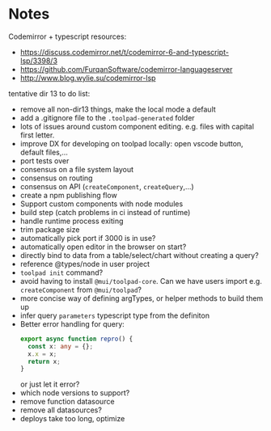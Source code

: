 # Notes

Codemirror + typescript resources:

- https://discuss.codemirror.net/t/codemirror-6-and-typescript-lsp/3398/3
- https://github.com/FurqanSoftware/codemirror-languageserver
- http://www.blog.wylie.su/codemirror-lsp

tentative dir 13 to do list:

- remove all non-dir13 things, make the local mode a default
- add a .gitignore file to the `.toolpad-generated` folder
- lots of issues around custom component editing. e.g. files with capital first letter.
- improve DX for developing on toolpad locally: open vscode button, default files,...
- port tests over
- consensus on a file system layout
- consensus on routing
- consensus on API (`createComponent`, `createQuery`,...)
- create a npm publishing flow
- Support custom components with node modules
- build step (catch problems in ci instead of runtime)
- handle runtime process exiting
- trim package size
- automatically pick port if 3000 is in use?
- automatically open editor in the browser on start?
- directly bind to data from a table/select/chart without creating a query?
- reference @types/node in user project
- `toolpad init` command?
- avoid having to install `@mui/toolpad-core`. Can we have users import e.g. `createComponent` from `@mui/toolpad`?
- more concise way of defining argTypes, or helper methods to build them up
- infer query `parameters` typescript type from the definiton
- Better error handling for query:
  ```ts
  export async function repro() {
    const x: any = {};
    x.x = x;
    return x;
  }
  ```
  or just let it error?
- which node versions to support?
- remove function datasource
- remove all datasources?
- deploys take too long, optimize
